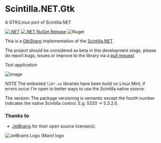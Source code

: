 # Scintilla.NET.Gtk
A GTK/Linux port of Scintilla.NET

[![.NET](https://github.com/VPKSoft/Scintilla.NET.Gtk/actions/workflows/dotnet.yml/badge.svg)](https://github.com/VPKSoft/Scintilla.NET.Gtk/actions/workflows/dotnet.yml)
 [![.NET NuGet Release](https://github.com/VPKSoft/Scintilla.NET.Gtk/actions/workflows/dotnet_nuget.yml/badge.svg)](https://github.com/VPKSoft/Scintilla.NET.Gtk/actions/workflows/dotnet_nuget.yml) ![Nuget](https://img.shields.io/nuget/v/Scintilla.NET.Gtk)

Thia is a [GtkSharp](https://github.com/GtkSharp/GtkSharp) implementation of the [Scintilla.NET](https://github.com/VPKSoft/Scintilla.NET)

The project should be considered as beta in this development stage, please do report bugs, issues or improve to the library via a [pull request](https://github.com/VPKSoft/Scintilla.NET.Gtk/pulls).

*Test application*

![image](https://user-images.githubusercontent.com/40712699/218978784-e7b5e233-ebe0-4fdb-92ee-cbc0180f15b4.png)

*NOTE*
The embeded `lib*.so` libraries have been build on Linux Mint, if errors occur I'm open to better ways to use the Scintilla native source.

The version: The package versioning is semantic except the fourth number indicates the native Scintilla control. E.g. 5320 &rarr; 5.3.2.0.

### Thanks to
* [JetBrains](https://www.jetbrains.com/?from=Scintilla.NET.Gtk) for their open source license(s).

![JetBrains Logo (Main) logo](https://resources.jetbrains.com/storage/products/company/brand/logos/jb_beam.svg)
